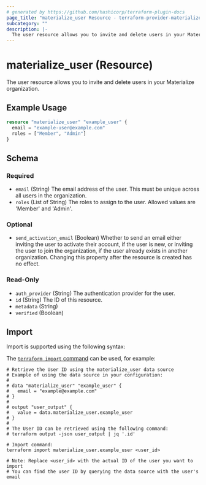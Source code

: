 ```yaml
---
# generated by https://github.com/hashicorp/terraform-plugin-docs
page_title: "materialize_user Resource - terraform-provider-materialize"
subcategory: ""
description: |-
  The user resource allows you to invite and delete users in your Materialize organization.
---
```


# materialize_user (Resource)

The user resource allows you to invite and delete users in your Materialize organization.

## Example Usage

```terraform
resource "materialize_user" "example_user" {
  email = "example-user@example.com"
  roles = ["Member", "Admin"]
}
```

<!-- schema generated by tfplugindocs -->
## Schema

### Required

- `email` (String) The email address of the user. This must be unique across all users in the organization.
- `roles` (List of String) The roles to assign to the user. Allowed values are 'Member' and 'Admin'.

### Optional

- `send_activation_email` (Boolean) Whether to send an email either inviting the user to activate their account, if the user is new, or inviting the user to join the organization, if the user already exists in another organization. Changing this property after the resource is created has no effect.

### Read-Only

- `auth_provider` (String) The authentication provider for the user.
- `id` (String) The ID of this resource.
- `metadata` (String)
- `verified` (Boolean)

## Import

Import is supported using the following syntax:

The [`terraform import` command](https://developer.hashicorp.com/terraform/cli/commands/import) can be used, for example:

```shell
# Retrieve the User ID using the materialize_user data source
# Example of using the data source in your configuration:
#
# data "materialize_user" "example_user" {
#   email = "example@example.com"
# }
#
# output "user_output" {
#   value = data.materialize_user.example_user
# }
#
# The User ID can be retrieved using the following command:
# terraform output -json user_output | jq '.id'

# Import command:
terraform import materialize_user.example_user <user_id>

# Note: Replace <user_id> with the actual ID of the user you want to import
# You can find the user ID by querying the data source with the user's email
```
